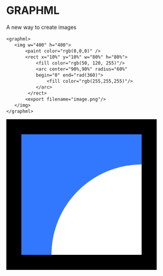 # GRAPHML

A new way to create images

```
<graphml>
   <img w="400" h="400">
       <paint color="rgb(0,0,0)" />
       <rect x="10%" y="10%" w="80%" h="80%">
           <fill color="rgb(50, 120, 255)"/>
           <arc center="90%,90%" radius="60%"
           begin="0" end="rad(360)">
               <fill color="rgb(255,255,255)"/>
           </arc>
        </rect>
       <export filename="image.png"/>
   </img>
</graphml>
```

![image.png](./image.png)